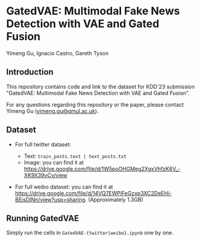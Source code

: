 # GatedVAE: Multimodal Fake News Detection with VAE and Gated Fusion
Yimeng Gu, Ignacio Castro, Gareth Tyson

## Introduction
This repository contains code and link to the dataset for KDD'23 submission "GatedVAE: Multimodal Fake News Detection with VAE and Gated Fusion".

For any questions regarding this repository or the paper, please contact Yimeng Gu (yimeng.gu@qmul.ac.uk).

## Dataset
- For full twitter dataset:
  - Text: `train_posts.text | text_posts.txt`
  - Image: you can find it at https://drive.google.com/file/d/1W5poOHGMeg2XgxVhfzK6V_-XK9X39vCv/view
 
- For full weibo dataset: you can find it at https://drive.google.com/file/d/14VQ7EWPiFeGzxp3XC2DeEHi-BEisDINn/view?usp=sharing. (Approximately 1.3GB)

## Running GatedVAE
Simply run the cells in `GatedVAE-{twitter|weibo}.ipynb` one by one.
